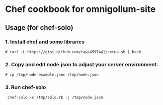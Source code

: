 # Chef cookbook for omnigollum-site

## Usage (for chef-solo)

### 1. Install chef and some libraries

```
# curl -L https://gist.github.com/raw/4597441/setup.sh | bash
```

### 2. Copy and edit node.json to adjust your server environment.

```
# cp /tmp/node-example.json /tmp/node.json
```

### 3. Run chef-solo

```
 chef-solo -c /tmp/solo.rb -j /tmp/node.json
```
